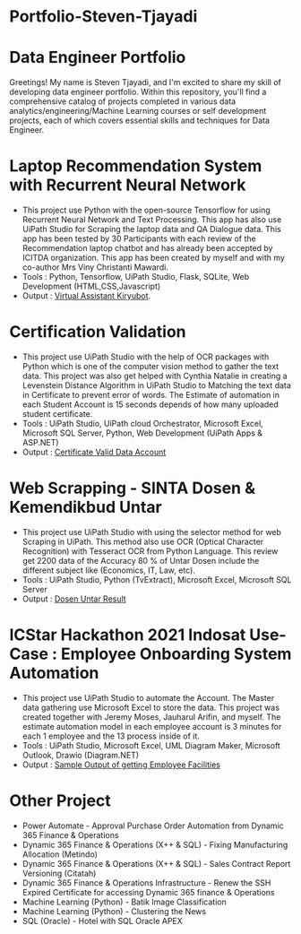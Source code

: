 # Portfolio-Steven-Tjayadi

# Data Engineer Portfolio 

Greetings! My name is Steven Tjayadi, and I'm excited to share my skill of developing data engineer portfolio. Within this repository, you'll find a comprehensive catalog of projects completed in various data analytics/engineering/Machine Learning courses or self development projects, each of which covers essential skills and techniques for Data Engineer.

# Laptop Recommendation System with Recurrent Neural Network

- This project use Python with the open-source Tensorflow for using Recurrent Neural Network and Text Processing. This app has also use UiPath Studio for Scraping the laptop data and QA Dialogue data. This app has been tested by 30 Participants with each review of the Recommendation laptop chatbot and has already been accepted by ICITDA organization. This app has been created by myself and with my co-author Mrs Viny Christanti Mawardi.
- Tools : Python, Tensorflow, UiPath Studio, Flask, SQLite, Web Development (HTML,CSS,Javascript)
- Output : [Virtual Assistant Kiryubot](http://valaptop.labirariset.com).

# Certification Validation

- This project use UiPath Studio with the help of OCR packages with Python which is one of the computer vision method to gather the text data. This project was also get helped with Cynthia Natalie in creating a Levenstein Distance Algorithm in UiPath Studio to Matching the text data in Certificate to prevent error of words. The Estimate of automation in each Student Account is 15 seconds depends of how many uploaded student certificate.
- Tools : UiPath Studio, UiPath cloud Orchestrator, Microsoft Excel, Microsoft SQL Server, Python, Web Development (UiPath Apps & ASP.NET)
- Output : [Certificate Valid Data Account](https://github.com/stevenkiryu/Portfolio-Steven-Tjayadi/assets/57402512/7a7d79b8-7420-480a-bb14-3b94a786ed84)

# Web Scrapping - SINTA Dosen & Kemendikbud Untar

- This project use UiPath Studio with using the selector method for web Scraping in UiPath. This method also use OCR (Optical Character Recognition) with Tesseract OCR from Python Language.
  This review get 2200 data of the Accuracy 80 % of Untar Dosen include the different subject like (Economics, IT, Law, etc).
- Tools : UiPath Studio, Python (TvExtract), Microsoft Excel, Microsoft SQL Server
- Output : [Dosen Untar Result](https://github.com/stevenkiryu/Portfolio-Steven-Tjayadi/assets/57402512/7a7d79b8-7420-480a-bb14-3b94a786ed84)

# ICStar Hackathon 2021 Indosat Use-Case : Employee Onboarding System Automation 

- This project use UiPath Studio to automate the Account. The Master data gathering use Microsoft Excel to store the data. This project was created together with Jeremy Moses, Jauharul Arifin, and myself. The estimate automation model in each employee account is 3 minutes for each 1 employee and the 13 process inside of it.
- Tools : UiPath Studio, Microsoft Excel, UML Diagram Maker, Microsoft Outlook, Drawio (Diagram.NET)
- Output : [Sample Output of getting Employee Facilities](https://github.com/stevenkiryu/Portfolio-Steven-Tjayadi/assets/57402512/1e5228f4-3ba2-42e2-9e69-ab18e38170d7)


  
# Other Project 

- Power Automate - Approval Purchase Order Automation from Dynamic 365 Finance & Operations 
- Dynamic 365 Finance & Operations (X++ & SQL) - Fixing Manufacturing Allocation (Metindo)
- Dynamic 365 Finance & Operations (X++ & SQL) - Sales Contract Report Versioning (Citatah)
- Dynamic 365 Finance & Operations Infrastructure - Renew the SSH Expired Certificate for accessing Dynamic 365 finance & Operations
- Machine Learning (Python)                       - Batik Image Classification
- Machine Learning (Python)                       - Clustering the News  
- SQL (Oracle)                                    - Hotel with SQL Oracle APEX 
